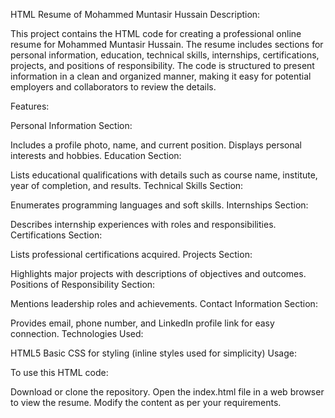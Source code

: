 HTML Resume of Mohammed Muntasir Hussain
Description:

This project contains the HTML code for creating a professional online resume for Mohammed Muntasir Hussain. The resume includes sections for personal information, education, technical skills, internships, certifications, projects, and positions of responsibility. The code is structured to present information in a clean and organized manner, making it easy for potential employers and collaborators to review the details.

Features:

Personal Information Section:

Includes a profile photo, name, and current position.
Displays personal interests and hobbies.
Education Section:

Lists educational qualifications with details such as course name, institute, year of completion, and results.
Technical Skills Section:

Enumerates programming languages and soft skills.
Internships Section:

Describes internship experiences with roles and responsibilities.
Certifications Section:

Lists professional certifications acquired.
Projects Section:

Highlights major projects with descriptions of objectives and outcomes.
Positions of Responsibility Section:

Mentions leadership roles and achievements.
Contact Information Section:

Provides email, phone number, and LinkedIn profile link for easy connection.
Technologies Used:

HTML5
Basic CSS for styling (inline styles used for simplicity)
Usage:

To use this HTML code:

Download or clone the repository.
Open the index.html file in a web browser to view the resume.
Modify the content as per your requirements.
